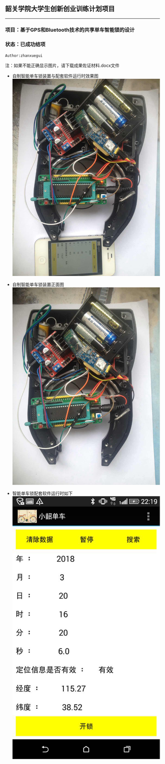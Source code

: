 ##  韶关学院大学生创新创业训练计划项目

-----------------------------
### 项目：基于GPS和Bluetooth技术的共享单车智能锁的设计
### 状态：已成功结项

`Author:zhanxuegui` 

注：如果不能正确显示图片，请下载成果佐证材料.docx文件

- 自制智能单车锁装置与配套软件运行时效果图
![](https://github.com/victory1355/byte/blob/master/show/app%26lock.jpg)

- 自制智能单车锁装置正面图
![](https://github.com/victory1355/byte/blob/master/show/lock.png)

- 智能单车锁配套软件运行时如下
![](https://github.com/victory1355/byte/blob/master/show/app.png)




